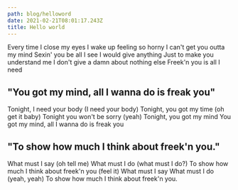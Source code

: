 ```yaml
---
path: blog/helloword
date: 2021-02-21T08:01:17.243Z
title: Hello world
---
```

Every time I close my eyes I wake up feeling so horny I can't get you outta my mind Sexin' you be all I see I would give anything Just to make you understand me I don't give a damn about nothing else Freek'n you is all I need

## "You got my mind, all I wanna do is freak you"

Tonight, I need your body (I need your body) Tonight, you got my time (oh get it baby) Tonight you won't be sorry (yeah) Tonight, you got my mind You got my mind, all I wanna do is freak you

## "To show how much I think about freek'n you."

What must I say (oh tell me) What must I do (what must I do?) To show how much I think about freek'n you (feel it) What must I say What must I do (yeah, yeah) To show how much I think about freek'n you.
